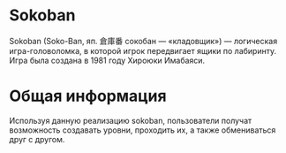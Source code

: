 # Sokoban
Sokoban (Soko-Ban, яп. 倉庫番 сокобан — «кладовщик») — логическая игра-головоломка, в которой игрок передвигает ящики по лабиринту.
Игра была создана в 1981 году Хироюки Имабаяси.
# Общая информация
Используя данную реализацию sokoban, пользователи получат возможность создавать уровни, проходить их, а также обмениваться друг с другом.
